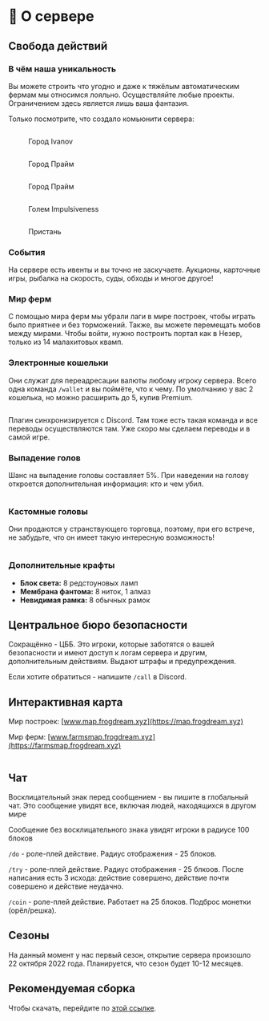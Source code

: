 # 📔 О сервере

## Свобода действий

### В чём наша уникальность

Вы можете строить что угодно и даже к тяжёлым автоматическим фермам мы относимся лояльно. Осуществляйте любые проекты. Ограничением здесь является лишь ваша фантазия.

Только посмотрите, что создало комьюнити сервера:

<figure><img src="../.gitbook/assets/Снимок экрана 2022-12-05 в 3.24.53 AM.png" alt=""><figcaption><p>Город Ivanov</p></figcaption></figure>

<div>

<figure><img src="../.gitbook/assets/Снимок экрана 2022-12-08 в 4.22.17 PM.png" alt=""><figcaption><p>Город Прайм</p></figcaption></figure>

 

<figure><img src="../.gitbook/assets/Снимок экрана 2022-12-08 в 4.22.24 PM.png" alt=""><figcaption><p>Город Прайм</p></figcaption></figure>

</div>

<figure><img src="../.gitbook/assets/Снимок экрана 2022-12-05 в 3.25.43 AM.png" alt=""><figcaption><p>Голем Impulsiveness</p></figcaption></figure>

<figure><img src="../.gitbook/assets/Снимок экрана 2022-12-05 в 3.24.24 AM.png" alt=""><figcaption><p>Пристань</p></figcaption></figure>

### События

На сервере есть ивенты и вы точно не заскучаете. Аукционы, карточные игры, рыбалка на скорость, суды, обходы и многое другое!

### Мир ферм

С помощью мира ферм мы убрали лаги в мире построек, чтобы играть было приятнее и без торможений. Также, вы можете перемещать мобов между мирами. Чтобы войти, нужно построить портал как в Незер, только из 14 малахитовых квамп.

### Электронные кошельки

Они служат для переадресации валюты любому игроку сервера. Всего одна команда `/wallet` и вы поймёте, что к чему. По умолчанию у вас 2 кошелька, но можно расширить до 5, купив Premium.

<figure><img src="../.gitbook/assets/image (3).png" alt=""><figcaption></figcaption></figure>

Плагин синхронизируется с Discord. Там тоже есть такая команда и все переводы осуществляются там. Уже скоро мы сделаем переводы и в самой игре.

### Выпадение голов

Шанс на выпадение головы составляет 5%. При наведении на голову откроется дополнительная информация: кто и чем убил.

<figure><img src="../.gitbook/assets/image (5) (1).png" alt=""><figcaption></figcaption></figure>

### Кастомные головы

Они продаются у странствующего торговца, поэтому, при его встрече, не забудьте, что он имеет такую интересную возможность!

<figure><img src="../.gitbook/assets/image (10).png" alt=""><figcaption></figcaption></figure>

### Дополнительные крафты

* **Блок света:** 8 редстоуновых ламп
* **Мембрана фантома:** 8 ниток, 1 алмаз
* **Невидимая рамка:** 8 обычных рамок

## Центральное бюро безопасности

Сокращённо - ЦББ. Это игроки, которые заботятся о вашей безопасности и имеют доступ к логам сервера и другим, дополнительным действиям. Выдают штрафы и предупреждения.

Если хотите обратиться - напишите `/call` в Discord.

## Интерактивная карта

Мир построек: [www.map.frogdream.xyz](https://map.frogdream.xyz)

Мир ферм: [www.farmsmap.frogdream.xyz](https://farmsmap.frogdream.xyz)

<figure><img src="../.gitbook/assets/image (5).png" alt=""><figcaption></figcaption></figure>

## Чат

Восклицательный знак перед сообщением - вы пишите в глобальный чат. Это сообщение увидят все, включая людей, находящихся в другом мире

Сообщение без восклицательного знака увидят игроки в радиусе 100 блоков

`/do` - роле-плей действие. Радиус отображения - 25 блоков.

`/try` - роле-плей действие. Радиус отображения - 25 блкоов. После написания есть 3 исхода: действие совершено, действие почти совершено и действие неудачно.

`/coin` - роле-плей действие. Работает на 25 блоков. Подброс монетки (орёл/решка).

## Сезоны

На данный момент у нас первый сезон, открытие сервера произошло 22 октября 2022 года. Планируется, что сезон будет 10-12 месяцев.

## Рекомендуемая сборка

Чтобы скачать, перейдите по [этой ссылке](https://mega.nz/file/d6QzCJoI#bBmuvc\_XHjHy\_DXlrooBLlrIaJ2BtiZyRcxvo5JD3r8).
